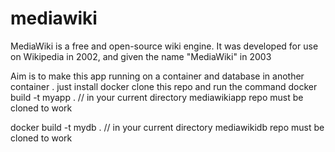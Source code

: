 # mediawiki
MediaWiki is a free and open-source wiki engine. It was developed for use on Wikipedia in 2002, and given the name "MediaWiki" in 2003

Aim is to make this app running on a container and database in another container .
just install docker 
clone this repo and run the command
docker build -t myapp .                   // in your current directory mediawikiapp repo must be cloned to work

docker build -t mydb .                    // in your current directory mediawikidb repo must be cloned to work

